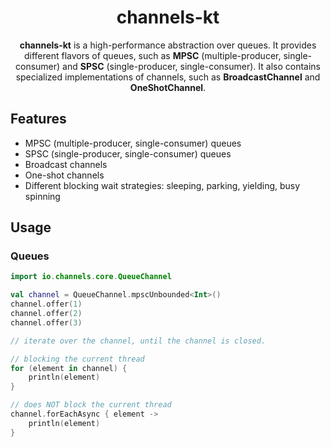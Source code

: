 # <h1 align="center"> channels-kt </h1>

<p style="text-align: center;"> <b>channels-kt</b> is a high-performance abstraction over queues. It provides different flavors of
queues, such as <b>MPSC</b> (multiple-producer, single-consumer) and <b>SPSC</b> (single-producer, single-consumer).
It also contains specialized implementations of channels, such as <b>BroadcastChannel</b> and <b>OneShotChannel</b>.
</p>

## Features

- MPSC (multiple-producer, single-consumer) queues
- SPSC (single-producer, single-consumer) queues
- Broadcast channels
- One-shot channels
- Different blocking wait strategies: sleeping, parking, yielding, busy spinning

## Usage

### Queues

```kotlin
import io.channels.core.QueueChannel

val channel = QueueChannel.mpscUnbounded<Int>()
channel.offer(1)
channel.offer(2)
channel.offer(3)

// iterate over the channel, until the channel is closed. 

// blocking the current thread
for (element in channel) {
    println(element)
}

// does NOT block the current thread
channel.forEachAsync { element ->
    println(element)
}


